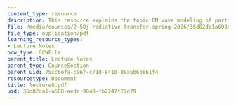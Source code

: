 ```yaml
---
content_type: resource
description: This resource explains the topic EM wave modeling of particles.
file: /media/courses/2-58j-radiative-transfer-spring-2006/36d82da1a608aede9048fb2247f27d79_lecture8.pdf
file_type: application/pdf
learning_resource_types:
- Lecture Notes
ocw_type: OCWFile
parent_title: Lecture Notes
parent_type: CourseSection
parent_uid: 75cc6efa-c06f-c71d-8410-8ea5b6b661f4
resourcetype: Document
title: lecture8.pdf
uid: 36d82da1-a608-aede-9048-fb2247f27d79
---
```


